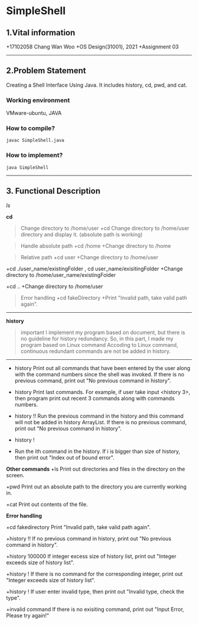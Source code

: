 # SimpleShell

## 1.Vital information
+17102058 Chang Wan Woo
+OS Design(31001), 2021
+Assignment 03

----------------

## 2.Problem Statement
 Creating a Shell Interface Using Java. It includes history, cd, pwd, and cat.
 
 ### Working environment
 VMware-ubuntu, JAVA
 
 ### How to compile?
 ```
 javac SimpleShell.java
 ```
 ### How to implement?
 ```
 java SimpleShell
 ```
-----------

## 3. Functional Description
  
  *ls*
  
  **cd**
  
  >Change directory to /home/user
  +cd
  Change directory to /home/user directory and display it.  (absolute path is working)
  
  >Handle absolute path
  +cd /home
  +Change directory to /home
  
  >Relative path 
  +cd user
  +Change directory to   /home/user 
  
  +cd ./user_name/existingFolder , cd user_name/exisitingFolder
  +Change directory to /home/user_name/existingFolder
  
  +cd ..
  +Change directory to /home/user
  
  >Error handling 
  +cd fakeDirectory
  +Print "Invalid path, take valid path again".
  
  ----------------------------
  **history**
  
  >important
  >I implement my program based on document, but there is no guideline for history redundancy. So, in this part, I made my program based on Linux command
  >Accoding to Linux command, continuous redundant commands are not be added in history.
  ---------------------
  + history
  Print out all commands that have been entered by the user along with the command numbers since the shell was invoked.
  If there is no previous command, print out "No previous command in history".
  
  + history <number>
  Print last <number> commands. 
  For example, if user take input <history 3>, then program print out recent 3 commands along with commands numbers.
  
  + history !!
  Run the previous command in the history and this command will not be added in history ArrayList.
  If there is no previous command, print out "No previous command in history".
  
  + history !<number>
  + Run the ith command in the history. If i is bigger than size of history, then print out "Index out of bound error".

  **Other commands**
  +ls
  Print out directories and files in the directory on the screen.
  
  +pwd
  Print out an absolute path to the directory you are currently working in.
  
  +cat
  Print out contents of the file.
  
  **Error handling**
  
  +cd fakedirectory
  Print "Invalid path, take valid path again".
  
  +history !!
  If no previous command in history, print out "No previous command in history".
  
  +history 100000
  If integer excess size of history list, print out "Integer exceeds size of history list".
  
  +history !<Integer>
  If there is no command for the corresponding integer, print out "Integer exceeds size of history list".
  
  +history !<Invalid type>
  If user enter invalid type, then print out "Invalid type, check the type".
  
  +invalid command
  If there is no exisiting command, print out "Input Error, Please try again!"


  
  
  
  
  
  



  
  
